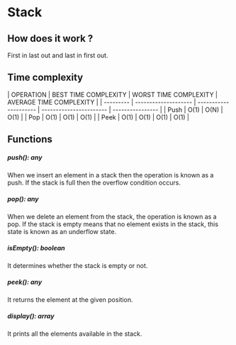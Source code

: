 # Stack

## How does it work ?

First in last out and last in first out.

## Time complexity

| OPERATION | BEST TIME COMPLEXITY | WORST TIME COMPLEXITY | AVERAGE TIME COMPLEXITY | 
| --------- | -------------------- | --------------------- | ----------------------- | ---------------- |
| Push      | O(1)                 | O(N)                  | O(1)                              |
| Pop       | O(1)                 | O(1)                  | O(1)                           |
| Peek      | O(1)                 | O(1)                  | O(1)                    | O(1)             |

## Functions

##### push(): any

When we insert an element in a stack then the operation is known as a push. If the stack is full then the overflow condition occurs.

##### pop(): any

When we delete an element from the stack, the operation is known as a pop. If the stack is empty means that no element exists in the stack, this state is known as an underflow state.

##### isEmpty(): boolean

It determines whether the stack is empty or not.

##### peek(): any

It returns the element at the given position.

##### display(): array

It prints all the elements available in the stack.
